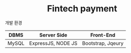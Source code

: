 <br/><h1 align="center">Fintech payment</h1>

개발 환경


| DBMS | Server Side | Front-End |
|:----:|:----:|:----:|
| MySQL | ExpressJS, NODE JS | Bootstrap, Jqeury|

 
